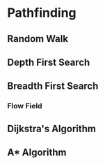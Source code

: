 # Pathfinding

## Random Walk

## Depth First Search

## Breadth First Search

### Flow Field

## Dijkstra's Algorithm

## A\* Algorithm
